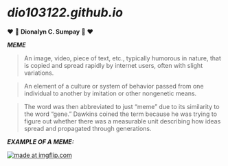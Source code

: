 # *dio103122.github.io*
:heart: :butterfly: **Dionalyn C. Sumpay** :butterfly: :heart:

***MEME***

> An image, video, piece of text, etc., typically humorous in nature, that is copied and spread rapidly by internet users, often with slight variations.

> An element of a culture or system of behavior passed from one individual to another by imitation or other nongenetic means.

> The word was then abbreviated to just “meme” due to its similarity to the word “gene.” Dawkins coined the term because he was trying to figure out whether there was a measurable unit describing how ideas spread and propagated through generations.


***EXAMPLE OF A MEME:***

<a href="https://imgflip.com/i/776e0j"><img src="https://i.imgflip.com/776e0j.jpg" title="made at imgflip.com"/></a><div>
